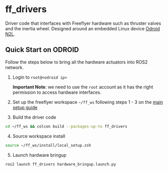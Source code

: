 # ff\_drivers

Driver code that interfaces with Freeflyer hardware such as thruster valves and the inertia wheel.
Designed around an embedded Linux device [Odroid N2L](https://wiki.odroid.com/odroid-n2l).

## Quick Start on ODROID
Follow the steps below to bring all the hardware actuators into ROS2 network.
1. Login to `root@<odroid ip>`

    **Important Note**: we need to use the `root` account as it has
    the right permission to access hardware interfaces.
2. Set up the freeflyer workspace `~/ff_ws` following steps 1 - 3 on the
    [main setup guide](../)
3. Build the driver code
```sh
cd ~/ff_ws && colcon build --packages-up-to ff_drivers
```
4. Source workspace install
```sh
source ~/ff_ws/install/local_setup.zsh
```
5. Launch hardware bringup
```sh
ros2 launch ff_drivers hardware_bringup.launch.py
```
